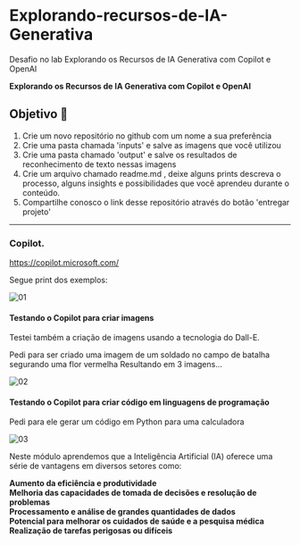 # Explorando-recursos-de-IA-Generativa
Desafio no lab  Explorando os Recursos de IA Generativa com Copilot e OpenAI

**Explorando os Recursos de IA Generativa com Copilot e OpenAI** 

## Objetivo 🎯
1. Crie um novo repositório no github com um nome a sua preferência
2. Crie uma pasta chamada 'inputs' e salve as imagens que você utilizou
3. Crie uma pasta chamado 'output' e salve os resultados de reconhecimento de texto nessas imagens
4. Crie um arquivo chamado readme.md , deixe alguns prints descreva o processo, alguns insights e possibilidades que você aprendeu durante o conteúdo.
5. Compartilhe conosco o link desse repositório através do botão 'entregar projeto'

---

### Copilot.

https://copilot.microsoft.com/

 Segue print dos exemplos:

![01](https://github.com/LinkMoura/analisedeimagem/assets/160137873/8db71e4d-4efb-431a-b9a8-16e8d61a61ff)


#### Testando o Copilot para criar imagens
Testei também a criação de imagens usando a tecnologia do Dall-E.

Pedi para ser criado uma imagem de um soldado no campo de batalha segurando uma flor vermelha
Resultando em 3 imagens...

![02](https://github.com/LinkMoura/analisedeimagem/assets/160137873/9d625994-b026-4bc6-bb6f-b57f7d5eaa54)


#### Testando o Copilot para criar código em linguagens de programação
Pedi para ele gerar um código em Python para uma calculadora

![03](https://github.com/LinkMoura/analisedeimagem/assets/160137873/d237279f-8759-4cc4-9522-753499684390)

Neste módulo aprendemos que a Inteligência Artificial (IA) oferece uma série de vantagens em diversos setores como:

**Aumento da eficiência e produtividade**  
**Melhoria das capacidades de tomada de decisões e resolução de problemas**  
**Processamento e análise de grandes quantidades de dados**  
**Potencial para melhorar os cuidados de saúde e a pesquisa médica**  
**Realização de tarefas perigosas ou difíceis**  
